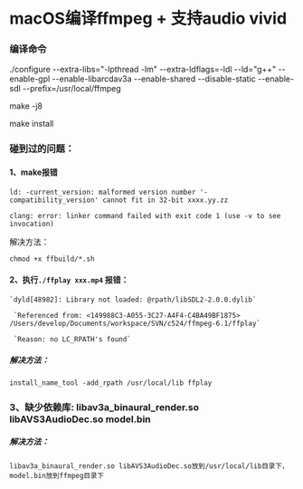 # macOS编译ffmpeg + 支持audio vivid

### 编译命令

./configure  --extra-libs="-lpthread -lm"  --extra-ldflags=-ldl  --ld="g++" --enable-gpl  --enable-libarcdav3a --enable-shared  --disable-static --enable-sdl --prefix=/usr/local/ffmpeg

make -j8

make install

### 碰到过的问题：

#### 1、make报错

```
ld: -current_version: malformed version number '-compatibility_version' cannot fit in 32-bit xxxx.yy.zz

clang: error: linker command failed with exit code 1 (use -v to see invocation)
```

解决方法：

```
chmod +x ffbuild/*.sh
```



#### 2、执行`./ffplay xxx.mp4` 报错：

```
`dyld[48982]: Library not loaded: @rpath/libSDL2-2.0.0.dylib`

 `Referenced from: <149988C3-A055-3C27-A4F4-C4BA49BF1875> /Users/develop/Documents/workspace/SVN/c524/ffmpeg-6.1/ffplay`

 `Reason: no LC_RPATH's found`
```

##### 解决方法：

```
install_name_tool -add_rpath /usr/local/lib ffplay
```



### 3、缺少依赖库: libav3a_binaural_render.so    libAVS3AudioDec.so  model.bin 

##### 解决方法：

```
libav3a_binaural_render.so libAVS3AudioDec.so放到/usr/local/lib目录下，model.bin放到ffmpeg目录下
```

